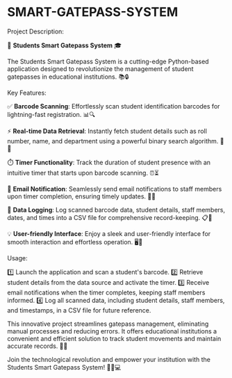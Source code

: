 # SMART-GATEPASS-SYSTEM
Project Description: 

🚀 **Students Smart Gatepass System** 🎓

The Students Smart Gatepass System is a cutting-edge Python-based application designed to revolutionize the management of student gatepasses in educational institutions. 📚🔒

Key Features:

✅ **Barcode Scanning**: Effortlessly scan student identification barcodes for lightning-fast registration. 📊🔍

⚡️ **Real-time Data Retrieval**: Instantly fetch student details such as roll number, name, and department using a powerful binary search algorithm. 🔄📝

⏱️ **Timer Functionality**: Track the duration of student presence with an intuitive timer that starts upon barcode scanning. ⏰⏳

📧 **Email Notification**: Seamlessly send email notifications to staff members upon timer completion, ensuring timely updates. 📩🔔

📝 **Data Logging**: Log scanned barcode data, student details, staff members, dates, and times into a CSV file for comprehensive record-keeping. 📋💾

💡 **User-friendly Interface**: Enjoy a sleek and user-friendly interface for smooth interaction and effortless operation. 🖥️🎯

Usage:

1️⃣ Launch the application and scan a student's barcode.
2️⃣ Retrieve student details from the data source and activate the timer.
3️⃣ Receive email notifications when the timer completes, keeping staff members informed.
4️⃣ Log all scanned data, including student details, staff members, and timestamps, in a CSV file for future reference.

This innovative project streamlines gatepass management, eliminating manual processes and reducing errors. It offers educational institutions a convenient and efficient solution to track student movements and maintain accurate records. 🚪✨

Join the technological revolution and empower your institution with the Students Smart Gatepass System! 🌟🏫💻
